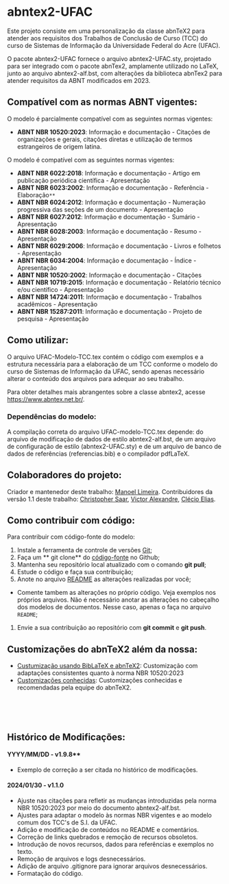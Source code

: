 # abntex2-UFAC

Este projeto consiste em uma personalização da classe abnTeX2 para atender aos requisitos dos Trabalhos de Conclusão de Curso (TCC) do curso de Sistemas de Informação da Universidade Federal do Acre (UFAC).

O pacote abntex2-UFAC fornece o arquivo abntex2-UFAC.sty, projetado para ser integrado com o pacote abnTex2, amplamente utilizado no LaTeX, junto ao arquivo abntex2-alf.bst, com alterações da biblioteca abnTex2 para atender requisitos da ABNT modificados em 2023.


## Compatível com as normas ABNT vigentes:

O modelo é parcialmente compatível com as seguintes normas vigentes:

- **ABNT NBR 10520:2023**: Informação e documentação - Citações de organizações e gerais, citações diretas e utilização de termos estrangeiros de origem latina.

O modelo é compatível com as seguintes normas vigentes:

- **ABNT NBR 6022:2018**: Informação e documentação - Artigo em publicação periódica científica - Apresentação
- **ABNT NBR 6023:2002**: Informação e documentação - Referência - Elaboração`**`
- **ABNT NBR 6024:2012**: Informação e documentação - Numeração progressiva das seções de um documento - Apresentação
- **ABNT NBR 6027:2012**: Informação e documentação - Sumário - Apresentação
- **ABNT NBR 6028:2003**: Informação e documentação - Resumo - Apresentação
- **ABNT NBR 6029:2006**: Informação e documentação - Livros e folhetos - Apresentação
- **ABNT NBR 6034:2004**: Informação e documentação - Índice - Apresentação
- **ABNT NBR 10520:2002**: Informação e documentação - Citações
- **ABNT NBR 10719:2015**: Informação e documentação - Relatório técnico e/ou científico - Apresentação
- **ABNT NBR 14724:2011**: Informação e documentação - Trabalhos acadêmicos - Apresentação
- **ABNT NBR 15287:2011**: Informação e documentação - Projeto de pesquisa - Apresentação


## Como utilizar:

O arquivo UFAC-Modelo-TCC.tex contém o código com exemplos e a estrutura necessária para a elaboração de um TCC conforme o modelo do curso de Sistemas de Informação da UFAC, sendo apenas necessário alterar o conteúdo dos arquivos para adequar ao seu trabalho.

Para obter detalhes mais abrangentes sobre a classe abntex2, acesse https://www.abntex.net.br/.

### Dependências do modelo:

A compilação correta do arquivo UFAC-modelo-TCC.tex depende: do arquivo de modificação de dados de estilo abntex2-alf.bst, de um arquivo de configuração de estilo (abntex2-UFAC.sty) e de um arquivo de banco de dados de referências (referencias.bib) e o compilador pdfLaTeX.


## Colaboradores do projeto:
Criador e mantenedor deste trabalho:
[Manoel Limeira](https://github.com/mlimeira).
Contribuidores da versão 1.1 deste trabalho:
[Christopher Saar](https://github.com/crCoelhos), [Victor Alexandre](https://github.com/vyctor922), [Clécio Elias](https://github.com/Cleps).


## Como contribuir com código:

Para contribuir com código-fonte do modelo:

1. Instale a ferramenta de controle de versões [Git](http://git-scm.com/);
1. Faça um ** git clone** do [código-fonte](https://github.com/mlimeira/ufac_si_template_tcc.git) no Github;
1. Mantenha seu repositório local atualizado com o comando **git pull**;
1. Estude o código e faça sua contribuição;
1. Anote no arquivo [README](https://github.com/mlimeira/ufac_si_template_tcc/blob/master/README) as alterações realizadas por você;
* Comente tambem as alterações no próprio código. Veja exemplos nos próprios arquivos. Não é necessário anotar as alterações no cabeçalho dos modelos de documentos. Nesse caso, apenas o faça no arquivo `README`;
1. Envie a sua contribuição ao repositório com **git commit** e **git push**.


## Customizações do abnTeX2 além da nossa:

- [Custumização usando BibLaTeX e abnTeX2](https://github.com/eekBR/ufpr-abntex2): Customização com adaptações consistentes quanto à norma NBR 10520:2023
- [Customizações conhecidas](https://github.com/abntex/abntex2/wiki/Customiza%C3%A7%C3%B5es-Conhecidas): Customizações conhecidas e recomendadas pela equipe do abnTeX2.


<br><br><br>


## Histórico de Modificações:
#### YYYY/MM/DD - v1.9.8**
- Exemplo de correção a ser citada no histórico de modificações.

#### 2024/01/30 - v1.1.0

- Ajuste nas citações para refletir as mudanças introduzidas pela norma NBR 10520:2023 por meio do documento abntex2-alf.bst.
- Ajustes para adaptar o modelo às normas NBR vigentes e ao modelo comum dos TCC's de S.I. da UFAC.
- Adição e modificação de conteúdos no README e comentários.
- Correção de links quebrados e remoção de recursos obsoletos.
- Introdução de novos recursos, dados para referências e exemplos no texto.
- Remoção de arquivos e logs desnecessários.
- Adição de arquivo .gitignore para ignorar arquivos desnecessários.
- Formatação do código.
